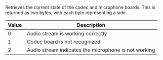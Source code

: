 Retrieves the current state of the codec and microphone boards. This is
returned as two bytes, with each byte representing a side. 

| Value | Description |
| ---- | ---- |
| 0 | Audio stream is working correctly |
| 1 | Codec board is not recognized | 
| 2 | Audio stream indicates the microphone is not working |